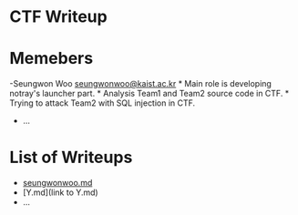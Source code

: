 CTF Writeup
===========

# Memebers

-Seungwon Woo <seungwonwoo@kaist.ac.kr>
    * Main role is developing notray's launcher part.
	* Analysis Team1 and Team2 source code in CTF.
	* Trying to attack Team2 with SQL injection in CTF.
- ...

# List of Writeups

- [seungwonwoo.md](seungwonwoo.md)
- [Y.md](link to Y.md)
- ...
